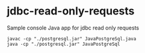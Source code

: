 # jdbc-read-only-requests
Sample console Java app for jdbc read only requests

```
javac -cp "./postgresql.jar" JavaPostgreSql.java
java -cp "./postgresql.jar" JavaPostgreSql
```
